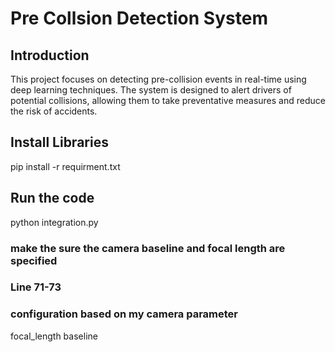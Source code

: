 # Pre Collsion Detection System

## Introduction
This project focuses on detecting pre-collision events in real-time using deep learning techniques. The system is designed to alert drivers of potential collisions, allowing them to take preventative measures and reduce the risk of accidents.

## Install Libraries

pip install -r requirment.txt

## Run the code
python integration.py

### make the sure the camera baseline and focal length are specified

### Line 71-73
### configuration based on my camera parameter
focal_length 
baseline  
